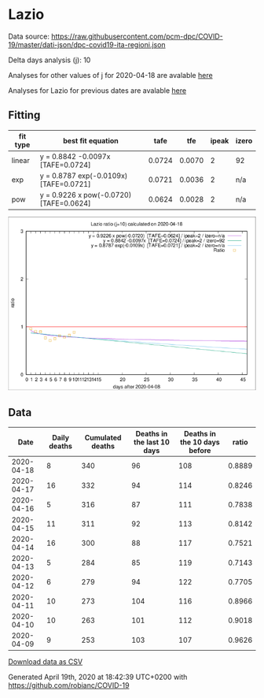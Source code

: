 # Lazio

Data source: https://raw.githubusercontent.com/pcm-dpc/COVID-19/master/dati-json/dpc-covid19-ita-regioni.json

Delta days analysis (j): 10

Analyses for other values of j for 2020-04-18 are avalable [here](../2020-04-18/README.md)

Analyses for Lazio for previous dates are avalable [here](../README.md)

## Fitting 
|fit type|best fit equation|tafe|tfe|ipeak|izero|
|-------|-----|--------|------|---|---|
|linear|y = 0.8842 -0.0097x  [TAFE=0.0724]|0.0724|0.0070|2|92|
|exp|y = 0.8787 exp(-0.0109x)  [TAFE=0.0721]|0.0721|0.0036|2|n/a|
|pow|y = 0.9226 x pow(-0.0720)  [TAFE=0.0624]|0.0624|0.0028|2|n/a|

![Plot](COVID-19_lazio_j10_2020-04-18.png)

## Data
|Date|Daily deaths|Cumulated deaths|Deaths in the last 10 days|Deaths in the 10 days before|ratio|
|----|----------|-----------|-------|--------------------|-----|
|2020-04-18|8|340|96|108|0.8889|
|2020-04-17|16|332|94|114|0.8246|
|2020-04-16|5|316|87|111|0.7838|
|2020-04-15|11|311|92|113|0.8142|
|2020-04-14|16|300|88|117|0.7521|
|2020-04-13|5|284|85|119|0.7143|
|2020-04-12|6|279|94|122|0.7705|
|2020-04-11|10|273|104|116|0.8966|
|2020-04-10|10|263|101|112|0.9018|
|2020-04-09|9|253|103|107|0.9626|

[Download data as CSV](COVID-19_lazio_j10_2020-04-18.csv)

Generated April 19th, 2020 at 18:42:39 UTC+0200 with https://github.com/robianc/COVID-19
